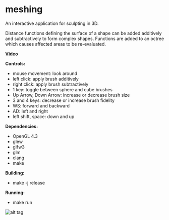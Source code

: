 # meshing
An interactive application for sculpting in 3D. 

Distance functions defining the surface of a shape can be added additively and subtractively to form complex shapes.
Functions are added to an octree which causes affected areas to be re-evaluated.


__[Video](https://youtu.be/6Rybvj4Wzpk)__

__Controls:__
* mouse movement: look around
* left click: apply brush additively
* right click: apply brush subtractively
* 1 key: toggle between sphere and cube brushes
* Up Arrow, Down Arrow: increase or decrease brush size
* 3 and 4 keys: decrease or increase brush fidelity
* WS: forward and backward
* AD: left and right
* left shift, space: down and up


__Dependencies:__
* OpenGL 4.3
* glew
* glfw3
* glm
* clang
* make
  
__Building:__
* make -j release

__Running:__
* make run

![alt tag](http://i.imgur.com/fyDl3kW.png)
